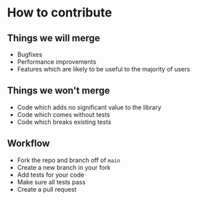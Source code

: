 # How to contribute

## Things we will merge

* Bugfixes
* Performance improvements
* Features which are likely to be useful to the majority of users

## Things we won't merge

* Code which adds no significant value to the library
* Code which comes without tests
* Code which breaks existing tests

## Workflow

* Fork the repo and branch off of `main`
* Create a new branch in your fork
* Add tests for your code
* Make sure all tests pass
* Create a pull request
